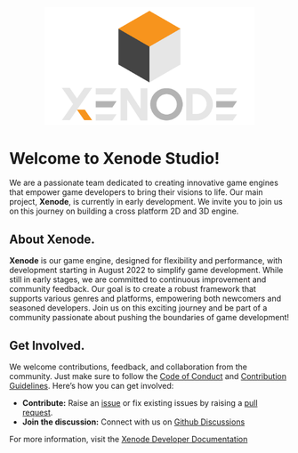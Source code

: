 <p align="center">
  <img src="../res/Logo_Dark.png" alt="Logo" style="width: 75%; height: auto;"/>
</p>

# Welcome to Xenode Studio!

We are a passionate team dedicated to creating innovative game engines that empower game developers to bring their visions to life. Our main project, **Xenode**, is currently in early development. We invite you to join us on this journey on building a cross platform 2D and 3D engine.

## About Xenode.
**Xenode** is our game engine, designed for flexibility and performance, with development starting in August 2022 to simplify game development. While still in early stages, we are committed to continuous improvement and community feedback. Our goal is to create a robust framework that supports various genres and platforms, empowering both newcomers and seasoned developers. Join us on this exciting journey and be part of a community passionate about pushing the boundaries of game development!

## Get Involved.
We welcome contributions, feedback, and collaboration from the community. Just make sure to follow the [Code of Conduct](https://xenodestudio.github.io/XenodeDevDocs/code_of_conduct) and [Contribution Guidelines](https://xenodestudio.github.io/XenodeDevDocs/contributing). Here’s how you can get involved:
- **Contribute:** Raise an [issue](https://github.com/XenodeStudio/Xenode/issues) or fix existing issues by raising a [pull request](https://github.com/XenodeStudio/Xenode/pulls).
- **Join the discussion:** Connect with us on [Github Discussions](https://github.com/orgs/XenodeStudio/discussions)

For more information, visit the [Xenode Developer Documentation](https://xenodestudio.github.io/XenodeDevDocs/)
